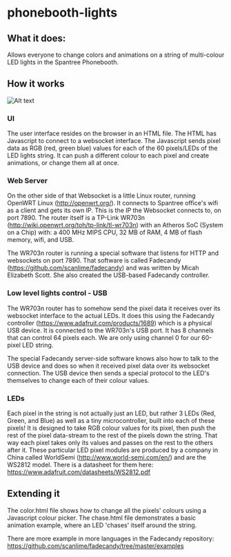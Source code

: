 phonebooth-lights
=================

## What it does:

Allows everyone to change colors and animations on a string of multi-colour LED lights in the Spantree Phonebooth.


## How it works

![Alt text](/../master/docs/overview.png?raw=true "Overview")

### UI

The user interface resides on the browser in an HTML file. The HTML has Javascript to connect to a websocket interface. The Javascript sends pixel data as RGB (red, green blue) values for each of the 60 pixels/LEDs of the LED lights string. It can push a different colour to each pixel and create animations, or change them all at once.

### Web Server 

On the other side of that Websocket is a little Linux router, running OpenWRT Linux (http://openwrt.org/). It connects to Spantree office's wifi as a client and gets its own IP. This is the IP the Websocket connects to, on port 7890. The router itself is a TP-Link WR703n (http://wiki.openwrt.org/toh/tp-link/tl-wr703n) with an Atheros SoC (System on a Chip) with: a 400 MHz MIPS CPU, 32 MB of RAM, 4 MB of flash memory, wifi, and USB.

The WR703n router is running a special software that listens for HTTP and websockets on port 7890. That software is called Fadecandy (https://github.com/scanlime/fadecandy) and was written by Micah Elizabeth Scott. She also created the USB-based Fadecandy controller.

### Low level lights control - USB

The WR703n router has to somehow send the pixel data it receives over its websocket interface to the actual LEDs. It does this using the Fadecandy controller (https://www.adafruit.com/products/1689) which is a physical USB device. It is connected to the WR703n's USB port. It has 8 channels that can control 64 pixels each. We are only using channel 0 for our 60-pixel LED string.

The special Fadecandy server-side software knows also how to talk to the USB device and does so when it received pixel data over its websocket connection. The USB device then sends a special protocol to the LED's themselves to change each of their colour values.

### LEDs

Each pixel in the string is not actually just an LED, but rather 3 LEDs (Red, Green, and Blue) as well as a tiny microcontroller, built into each of these pixels! It is designed to take RGB colour values for its pixel, then push the rest of the pixel data-stream to the rest of the pixels down the string. That way each pixel takes only its values and passes on the rest to the others after it. 
These particular LED pixel modules are produced by a company in China called WorldSemi (http://www.world-semi.com/en/) and are the WS2812 model. There is a datasheet for them here: https://www.adafruit.com/datasheets/WS2812.pdf


## Extending it

The color.html file shows how to change all the pixels' colours using a Javascript colour picker. 
The chase.html file demonstrates a basic animation example, where an LED 'chases' itself around the string.

There are more example in more languages in the Fadecandy repository: https://github.com/scanlime/fadecandy/tree/master/examples
